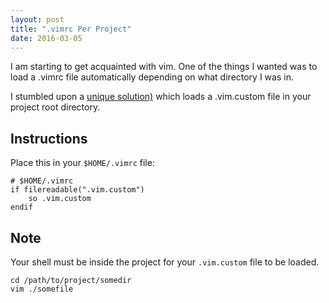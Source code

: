 ```yaml
---
layout: post
title: ".vimrc Per Project"
date: 2016-03-05
---
```

I am starting to get acquainted with vim. One of the things I wanted was to load a .vimrc file automatically depending on what directory I was in.

I stumbled upon a [unique solution)](http://stackoverflow.com/a/1889646/1029575) which loads a .vim.custom file in your project root directory. 

## Instructions

Place this in your `$HOME/.vimrc` file:

```
# $HOME/.vimrc
if filereadable(".vim.custom")
    so .vim.custom
endif
```

## Note

Your shell must be inside the project for your `.vim.custom` file to be loaded.

```
cd /path/to/project/somedir
vim ./somefile
```
